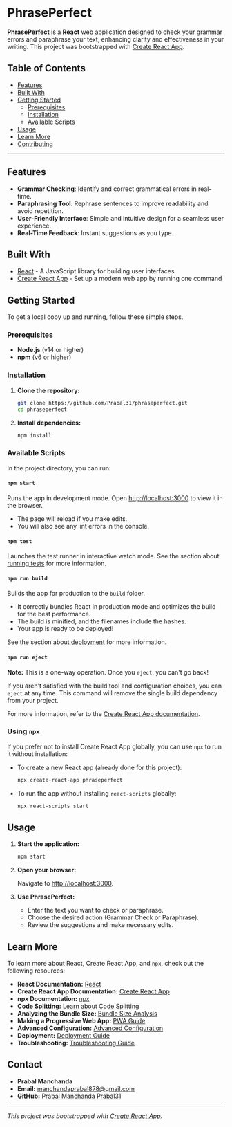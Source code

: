 # PhrasePerfect

**PhrasePerfect** is a **React** web application designed to check your grammar errors and paraphrase your text, enhancing clarity and effectiveness in your writing. This project was bootstrapped with [Create React App](https://github.com/facebook/create-react-app).

## Table of Contents

- [Features](#features)
- [Built With](#built-with)
- [Getting Started](#getting-started)
  - [Prerequisites](#prerequisites)
  - [Installation](#installation)
  - [Available Scripts](#available-scripts)
- [Usage](#usage)
- [Learn More](#learn-more)
- [Contributing](#contributing)

---

## Features

- **Grammar Checking**: Identify and correct grammatical errors in real-time.
- **Paraphrasing Tool**: Rephrase sentences to improve readability and avoid repetition.
- **User-Friendly Interface**: Simple and intuitive design for a seamless user experience.
- **Real-Time Feedback**: Instant suggestions as you type.


## Built With

- [React](https://reactjs.org/) - A JavaScript library for building user interfaces
- [Create React App](https://create-react-app.dev/) - Set up a modern web app by running one command

## Getting Started

To get a local copy up and running, follow these simple steps.

### Prerequisites

- **Node.js** (v14 or higher)
- **npm** (v6 or higher)

### Installation

1. **Clone the repository:**

   ```bash
   git clone https://github.com/Prabal31/phraseperfect.git
   cd phraseperfect
   ```

2. **Install dependencies:**

   ```bash
   npm install
   ```

### Available Scripts

In the project directory, you can run:

#### `npm start`

Runs the app in development mode. Open [http://localhost:3000](http://localhost:3000) to view it in the browser.

- The page will reload if you make edits.
- You will also see any lint errors in the console.

#### `npm test`

Launches the test runner in interactive watch mode. See the section about [running tests](https://create-react-app.dev/docs/running-tests) for more information.

#### `npm run build`

Builds the app for production to the `build` folder.

- It correctly bundles React in production mode and optimizes the build for the best performance.
- The build is minified, and the filenames include the hashes.
- Your app is ready to be deployed!

See the section about [deployment](https://create-react-app.dev/docs/deployment) for more information.

#### `npm run eject`

**Note:** This is a one-way operation. Once you `eject`, you can't go back!

If you aren't satisfied with the build tool and configuration choices, you can `eject` at any time. This command will remove the single build dependency from your project.

For more information, refer to the [Create React App documentation](https://create-react-app.dev/docs/available-scripts).

### Using `npx`

If you prefer not to install Create React App globally, you can use `npx` to run it without installation:

- To create a new React app (already done for this project):

  ```bash
  npx create-react-app phraseperfect
  ```

- To run the app without installing `react-scripts` globally:

  ```bash
  npx react-scripts start
  ```

## Usage

1. **Start the application:**

   ```bash
   npm start
   ```

2. **Open your browser:**

   Navigate to [http://localhost:3000](http://localhost:3000).

3. **Use PhrasePerfect:**

   - Enter the text you want to check or paraphrase.
   - Choose the desired action (Grammar Check or Paraphrase).
   - Review the suggestions and make necessary edits.

## Learn More

To learn more about React, Create React App, and `npx`, check out the following resources:

- **React Documentation:** [React](https://reactjs.org/)
- **Create React App Documentation:** [Create React App](https://create-react-app.dev/docs/getting-started)
- **npx Documentation:** [npx](https://www.npmjs.com/package/npx)
- **Code Splitting:** [Learn about Code Splitting](https://create-react-app.dev/docs/code-splitting)
- **Analyzing the Bundle Size:** [Bundle Size Analysis](https://create-react-app.dev/docs/analyzing-the-bundle-size)
- **Making a Progressive Web App:** [PWA Guide](https://create-react-app.dev/docs/making-a-progressive-web-app)
- **Advanced Configuration:** [Advanced Configuration](https://create-react-app.dev/docs/advanced-configuration)
- **Deployment:** [Deployment Guide](https://create-react-app.dev/docs/deployment)
- **Troubleshooting:** [Troubleshooting Guide](https://create-react-app.dev/docs/troubleshooting)


## Contact

- **Prabal Manchanda**
- **Email:** [manchandaprabal878@gmail.com](mailto:manchandaprabal878@gmail.com)
- **GitHub:** [Prabal Manchanda
Prabal31](https://github.com/Prabal31)

---

*This project was bootstrapped with [Create React App](https://github.com/facebook/create-react-app).*
